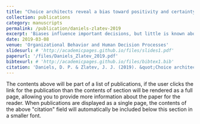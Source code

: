 ```yaml
---
title: "Choice architects reveal a bias toward positivity and certainty"
collection: publications
category: manuscripts
permalink: /publication/daniels-zlatev-2019
excerpt: 'Biases influence important decisions, but little is known about whether and how individuals try to exploit others’ biases in strategic interactions. Choice architects—that is, people who present choices to others—must often decide between presenting choice sets with positive or certain options (influencing others toward safer options) versus presenting choice sets with negative or risky options (influencing others toward riskier options). We show that choice architects’ influence strategies are distorted toward presenting choice sets with positive or certain options, across thirteen studies involving diverse samples (executives, law/business/medical students, adults) and contexts (public policy, business, medicine). These distortions appear to primarily reflect decision biases rather than social preferences, and they can cause choice architects to use influence strategies that backfire.'
date: 2019-03-08
venue: 'Organizational Behavior and Human Decision Processes'
slidesurl: # 'http://academicpages.github.io/files/slides1.pdf'
paperurl: '/files/Daniels_Zlatev_2019.pdf'
bibtexurl: # 'http://academicpages.github.io/files/bibtex1.bib'
citation: 'Daniels, D. P. & Zlatev, J. J. (2019). &quot;Choice architects reveal a bias toward positivity and certainty.&quot; <i>Organizational Behavior and Human Decision Processes</i>, <i>151</i>, 132-149.'
---
```

The contents above will be part of a list of publications, if the user clicks the link for the publication than the contents of section will be rendered as a full page, allowing you to provide more information about the paper for the reader. When publications are displayed as a single page, the contents of the above "citation" field will automatically be included below this section in a smaller font.
